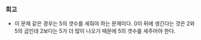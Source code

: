 ### 회고
- 이 문제 같은 경우는 5의 갯수를 세줘야 하는 문제이다. 0이 뒤에 생긴다는 것은 2와 5의 곱인데 2보다는 5가 더 많이 나오기 때문에 5의 갯수를 세주어야 한다.